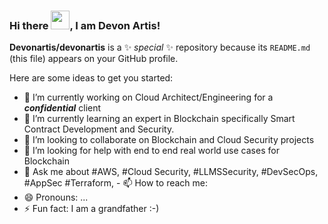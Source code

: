 ### Hi there <img src="https://raw.githubusercontent.com/MartinHeinz/MartinHeinz/master/wave.gif" width="30px">, I am Devon Artis!


**Devonartis/devonartis** is a ✨ _special_ ✨ repository because its `README.md` (this file) appears on your GitHub profile.

Here are some ideas to get you started:

- 🔭 I’m currently working on Cloud Architect/Engineering for a ***confidential*** client
- 🌱 I’m currently learning an expert in Blockchain specifically Smart Contract Development and Security.
- 👯 I’m looking to collaborate on Blockchain and Cloud Security projects
- 🤔 I’m looking for help with end to end real world use cases for Blockchain
- 💬 Ask me about #AWS, #Cloud Security, #LLMSSecurity, #DevSecOps, #AppSec #Terraform, - 📫 How to reach me: 
- 😄 Pronouns: ...
- ⚡ Fun fact: I am a grandfather :-) 



